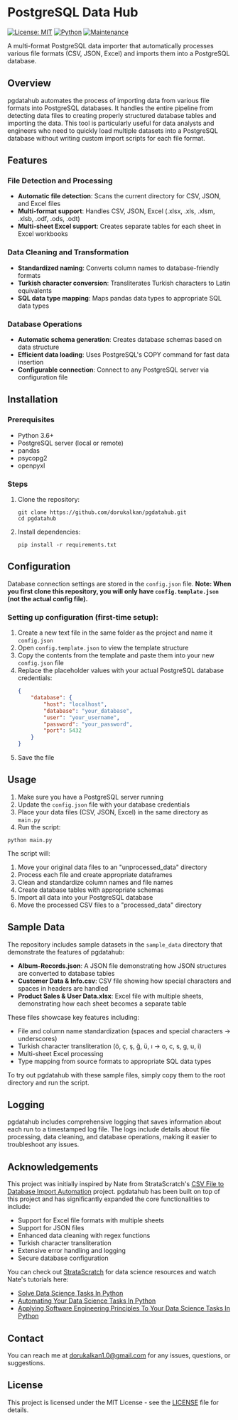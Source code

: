# PostgreSQL Data Hub

[![License: MIT](https://img.shields.io/badge/License-MIT-yellow.svg)](https://github.com/dorukalkan/pgdatahub/blob/master/LICENSE)
[![Python](https://img.shields.io/badge/python-3.6%2B-blue)](https://www.python.org/)
[![Maintenance](https://img.shields.io/badge/maintained-yes-green.svg)](https://github.com/dorukalkan/pgdatahub/graphs/commit-activity)

A multi-format PostgreSQL data importer that automatically processes various file formats (CSV, JSON, Excel) and imports them into a PostgreSQL database.

## Overview

pgdatahub automates the process of importing data from various file formats into PostgreSQL databases. It handles the entire pipeline from detecting data files to creating properly structured database tables and importing the data. This tool is particularly useful for data analysts and engineers who need to quickly load multiple datasets into a PostgreSQL database without writing custom import scripts for each file format.

## Features

### File Detection and Processing
- **Automatic file detection**: Scans the current directory for CSV, JSON, and Excel files
- **Multi-format support**: Handles CSV, JSON, Excel (.xlsx, .xls, .xlsm, .xlsb, .odf, .ods, .odt)
- **Multi-sheet Excel support**: Creates separate tables for each sheet in Excel workbooks

### Data Cleaning and Transformation
- **Standardized naming**: Converts column names to database-friendly formats
- **Turkish character conversion**: Transliterates Turkish characters to Latin equivalents
- **SQL data type mapping**: Maps pandas data types to appropriate SQL data types

### Database Operations
- **Automatic schema generation**: Creates database schemas based on data structure
- **Efficient data loading**: Uses PostgreSQL's COPY command for fast data insertion
- **Configurable connection**: Connect to any PostgreSQL server via configuration file

## Installation

### Prerequisites
- Python 3.6+
- PostgreSQL server (local or remote)
- pandas
- psycopg2
- openpyxl

### Steps
1. Clone the repository:
   ```
   git clone https://github.com/dorukalkan/pgdatahub.git
   cd pgdatahub
   ```

2. Install dependencies:
   ```
   pip install -r requirements.txt
   ```

## Configuration

Database connection settings are stored in the `config.json` file. **Note: When you first clone this repository, you will only have `config.template.json` (not the actual config file).**

### Setting up configuration (first-time setup):

1. Create a new text file in the same folder as the project and name it `config.json`
2. Open `config.template.json` to view the template structure
3. Copy the contents from the template and paste them into your new `config.json` file
4. Replace the placeholder values with your actual PostgreSQL database credentials:
   ```json
   {
       "database": {
           "host": "localhost",
           "database": "your_database",
           "user": "your_username",
           "password": "your_password",
           "port": 5432
       }
   }
   ```
5. Save the file

## Usage

1. Make sure you have a PostgreSQL server running
2. Update the `config.json` file with your database credentials
3. Place your data files (CSV, JSON, Excel) in the same directory as `main.py`
4. Run the script:

```
python main.py
```

The script will:
1. Move your original data files to an "unprocessed_data" directory
2. Process each file and create appropriate dataframes
3. Clean and standardize column names and file names
4. Create database tables with appropriate schemas
5. Import all data into your PostgreSQL database
6. Move the processed CSV files to a "processed_data" directory

## Sample Data

The repository includes sample datasets in the `sample_data` directory that demonstrate the features of pgdatahub:

- **Album-Records.json**: A JSON file demonstrating how JSON structures are converted to database tables
- **Customer Data & Info.csv**: CSV file showing how special characters and spaces in headers are handled
- **Product Sales & User Data.xlsx**: Excel file with multiple sheets, demonstrating how each sheet becomes a separate table

These files showcase key features including:
- File and column name standardization (spaces and special characters → underscores)
- Turkish character transliteration (ö, ç, ş, ğ, ü, ı → o, c, s, g, u, i)
- Multi-sheet Excel processing
- Type mapping from source formats to appropriate SQL data types

To try out pgdatahub with these sample files, simply copy them to the root directory and run the script.

## Logging

pgdatahub includes comprehensive logging that saves information about each run to a timestamped log file. The logs include details about file processing, data cleaning, and database operations, making it easier to troubleshoot any issues.

## Acknowledgements

This project was initially inspired by Nate from StrataScratch's [CSV File to Database Import Automation](https://github.com/Strata-Scratch/csv_to_db_automation) project. pgdatahub has been built on top of this project and has significantly expanded the core functionalities to include:

- Support for Excel file formats with multiple sheets 
- Support for JSON files
- Enhanced data cleaning with regex functions
- Turkish character transliteration
- Extensive error handling and logging
- Secure database configuration

You can check out [StrataScratch](https://www.stratascratch.com) for data science resources and watch Nate's tutorials here:
- [Solve Data Science Tasks In Python](https://youtu.be/wqBFgaMgFQA?feature=shared)
- [Automating Your Data Science Tasks In Python](https://youtu.be/TDwy1lSjEZo?feature=shared)
- [Applying Software Engineering Principles To Your Data Science Tasks In Python](https://youtu.be/N0aHeKyNEto?feature=shared)

## Contact

You can reach me at [dorukalkan1.0@gmail.com](mailto:dorukalkan1.0@gmail.com) for any issues, questions, or suggestions.

## License

This project is licensed under the MIT License - see the [LICENSE](https://github.com/dorukalkan/pgdatahub/blob/main/LICENSE) file for details.
